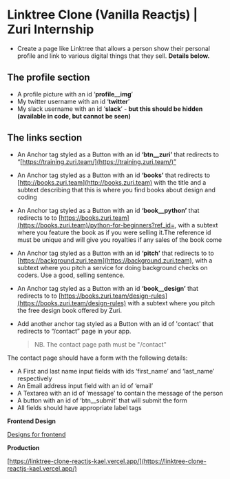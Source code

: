 # Linktree Clone (Vanilla Reactjs) | Zuri Internship

- Create a page like Linktree that allows a person show their personal profile and link to various digital things that they sell. **Details below.**

## The profile section

- A profile picture with an id ‘**profile\_\_img**’
- My twitter username with an id ‘**twitter**’
- My slack username with an id ‘**slack**’ - **but this should be hidden (available in code, but cannot be seen)**

## The links section

- An Anchor tag styled as a Button with an id **‘btn\_\_zuri’** that redirects to “[https://training.zuri.team/](https://training.zuri.team/)”
- An Anchor tag styled as a Button with an id **‘books’** that redirects to [http://books.zuri.team](http://books.zuri.team) with the title and a subtext describing that this is where you find books about design and coding
- An Anchor tag styled as a Button with an id **‘book\_\_python’** that redirects to to [https://books.zuri.team](https://books.zuri.team)/python-for-beginners?ref_id=<yourslackname>, with a subtext where you feature the book as if you were selling it.The reference id must be unique and will give you royalties if any sales of the book come
- An Anchor tag styled as a Button with an id **‘pitch’** that redirects to to [https://background.zuri.team](https://background.zuri.team), with a subtext where you pitch a service for doing background checks on coders. Use a good, selling sentence.
- An Anchor tag styled as a Button with an id **‘book\_\_design’** that redirects to to [https://books.zuri.team/design-rules](https://books.zuri.team/design-rules) with a subtext where you pitch the free design book offered by Zuri.

- Add another anchor tag styled as a Button with an id of 'contact' that redirects to “/contact” page in your app.
  > NB. The contact page path must be "/contact"

The contact page should have a form with the following details:

- A First and last name input fields with ids ‘first_name’ and ‘last_name’ respectively
- An Email address input field with an id of ‘email’
- A Textarea with an id of ‘message’ to contain the message of the person
- A button with an id of ‘btn\_\_submit’ that will submit the form
- All fields should have appropriate label tags

**Frontend Design**

[Designs for frontend](https://www.figma.com/file/m2C1MHd8vASrLqfxSUdgxD/Designs-for-frontend?node-id=4623%3A431129)

**Production**

[https://linktree-clone-reactjs-kael.vercel.app/](https://linktree-clone-reactjs-kael.vercel.app/)
